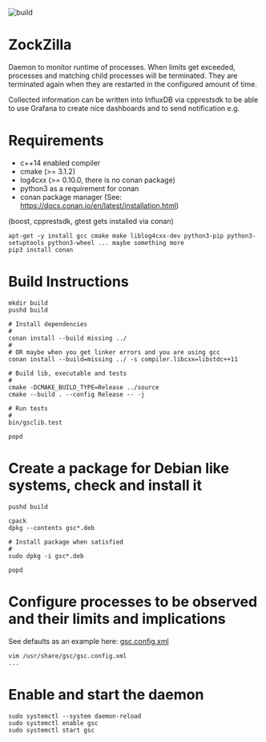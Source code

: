 ![build](https://github.com/karlheinzkurt/zock-zilla/workflows/build/badge.svg)

# ZockZilla
Daemon to monitor runtime of processes. When limits get exceeded, 
processes and matching child processes will be terminated. They are 
terminated again when they are restarted in the configured amount of time. 

Collected information can be written into InfluxDB via cpprestsdk to be
able to use Grafana to create nice dashboards and to send notification e.g.

# Requirements
* c++14 enabled compiler
* cmake (>= 3.1.2)
* log4cxx (>= 0.10.0, there is no conan package)
* python3 as a requirement for conan
* conan package manager (See: https://docs.conan.io/en/latest/installation.html)

(boost, cpprestsdk, gtest gets installed via conan)

```
apt-get -y install gcc cmake make liblog4cxx-dev python3-pip python3-setuptools python3-wheel ... maybe something more
pip3 install conan
```

# Build Instructions
```
mkdir build
pushd build

# Install dependencies
#
conan install --build missing ../
#
# OR maybe when you get linker errors and you are using gcc
conan install --build=missing ../ -s compiler.libcxx=libstdc++11

# Build lib, executable and tests
#
cmake -DCMAKE_BUILD_TYPE=Release ../source
cmake --build . --config Release -- -j

# Run tests
#
bin/gsclib.test

popd
```

# Create a package for Debian like systems, check and install it
```
pushd build

cpack
dpkg --contents gsc*.deb

# Install package when satisfied
#
sudo dpkg -i gsc*.deb

popd
```

# Configure processes to be observed and their limits and implications
See defaults as an example here: [gsc.config.xml](https://github.com/karlheinzkurt/zock-zilla/blob/master/source/gsc/etc/gsc.config.xml)
```
vim /usr/share/gsc/gsc.config.xml
...
```

# Enable and start the daemon
```
sudo systemctl --system daemon-reload
sudo systemctl enable gsc
sudo systemctl start gsc
```
